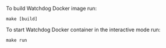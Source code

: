To build Watchdog Docker image run:

    make [build]

To start Watchdog Docker container in the interactive mode run:

    make run
